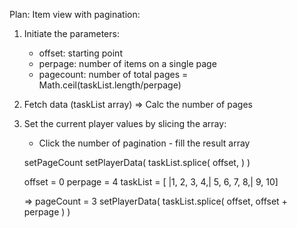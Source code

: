 Plan: Item view with pagination:

1. Initiate the parameters:
   - offset: starting point
   - perpage: number of items on a single page
   - pagecount: number of total pages = Math.ceil(taskList.length/perpage)

2. Fetch data (taskList array) => Calc the number of pages
3. Set the current player values by slicing the array:
   - Click the number of pagination - fill the result array

   setPageCount
   setPlayerData( taskList.splice( offset,  ) )




   offset = 0
   perpage = 4
   taskList = [ |1, 2, 3, 4,| 5, 6, 7, 8,| 9, 10]

   => pageCount = 3
   setPlayerData( taskList.splice( offset, offset + perpage ) )
